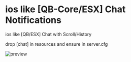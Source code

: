 # ios like [QB-Core/ESX] Chat Notifications
  ios like [QB/ESX] Chat with Scroll/History

drop [chat] in resources and ensure in server.cfg

![preview](https://github.com/user-attachments/assets/1f53c60b-d7cb-4e91-9831-b7e60cc55c56)
